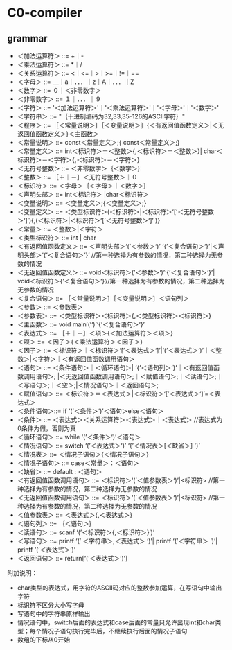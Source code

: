 # C0-compiler

## grammar


- ＜加法运算符＞ ::= +｜-
- ＜乘法运算符＞  ::= *｜/
- ＜关系运算符＞  ::=  <｜<=｜>｜>=｜!=｜==
- ＜字母＞   ::= ＿｜a｜．．．｜z｜A｜．．．｜Z
- ＜数字＞   ::= ０｜＜非零数字＞
- ＜非零数字＞  ::= １｜．．．｜９
- ＜字符＞    ::=  '＜加法运算符＞'｜'＜乘法运算符＞'｜'＜字母＞'｜'＜数字＞'
- ＜字符串＞   ::=  "｛十进制编码为32,33,35-126的ASCII字符｝"
- ＜程序＞    ::= ［＜常量说明＞］［＜变量说明＞］{＜有返回值函数定义＞|＜无返回值函数定义＞}＜主函数＞
- ＜常量说明＞ ::=  const＜常量定义＞;{ const＜常量定义＞;}
- ＜常量定义＞   ::=   int＜标识符＞＝＜整数＞{,＜标识符＞＝＜整数＞}| char＜标识符＞＝＜字符＞{,＜标识符＞＝＜字符＞}
- ＜无符号整数＞  ::= ＜非零数字＞｛＜数字＞｝
- ＜整数＞        ::= ［＋｜－］＜无符号整数＞｜０
- ＜标识符＞    ::=  ＜字母＞｛＜字母＞｜＜数字＞｝
- ＜声明头部＞   ::=  int＜标识符＞ |char＜标识符＞
- ＜变量说明＞  ::= ＜变量定义＞;{＜变量定义＞;}
- ＜变量定义＞  ::= ＜类型标识符＞(＜标识符＞|＜标识符＞‘[’＜无符号整数＞‘]’){,(＜标识符＞|＜标识符＞‘[’＜无符号整数＞‘]’ )}
- ＜常量＞   ::=  ＜整数＞|＜字符＞
- ＜类型标识符＞      ::=  int | char
- ＜有返回值函数定义＞  ::=  ＜声明头部＞‘(’＜参数＞‘)’ ‘{’＜复合语句＞‘}’|＜声明头部＞‘{’＜复合语句＞‘}’  //第一种选择为有参数的情况，第二种选择为无参数的情况
- ＜无返回值函数定义＞  ::= void＜标识符＞(’＜参数＞‘)’‘{’＜复合语句＞‘}’| void＜标识符＞{’＜复合语句＞‘}’//第一种选择为有参数的情况，第二种选择为无参数的情况
- ＜复合语句＞   ::=  ［＜常量说明＞］［＜变量说明＞］＜语句列＞
- ＜参数＞    ::= ＜参数表＞
- ＜参数表＞    ::=  ＜类型标识符＞＜标识符＞{,＜类型标识符＞＜标识符＞}
- ＜主函数＞    ::= void main‘(’‘)’‘{’＜复合语句＞‘}’
- ＜表达式＞    ::= ［＋｜－］＜项＞{＜加法运算符＞＜项＞}
- ＜项＞     ::= ＜因子＞{＜乘法运算符＞＜因子＞}
- ＜因子＞    ::= ＜标识符＞｜＜标识符＞‘[’＜表达式＞‘]’|‘(’＜表达式＞‘)’｜＜整数＞|＜字符＞｜＜有返回值函数调用语句＞         
- ＜语句＞    ::= ＜条件语句＞｜＜循环语句＞| ‘{’＜语句列＞‘}’｜＜有返回值函数调用语句＞; |＜无返回值函数调用语句＞;｜＜赋值语句＞;｜＜读语句＞;｜＜写语句＞;｜＜空＞;|＜情况语句＞｜＜返回语句＞;
- ＜赋值语句＞   ::=  ＜标识符＞＝＜表达式＞|＜标识符＞‘[’＜表达式＞‘]’=＜表达式＞
- ＜条件语句＞::= if ‘(’＜条件＞‘)’＜语句＞else＜语句＞
- ＜条件＞    ::=  ＜表达式＞＜关系运算符＞＜表达式＞｜＜表达式＞ //表达式为0条件为假，否则为真
- ＜循环语句＞   ::=  while ‘(’＜条件＞‘)’＜语句＞
- ＜情况语句＞  ::=  switch ‘(’＜表达式＞‘)’ ‘{’＜情况表＞[＜缺省＞] ‘}’
- ＜情况表＞   ::=  ＜情况子语句＞{＜情况子语句＞}
- ＜情况子语句＞  ::=  case＜常量＞：＜语句＞
- ＜缺省＞   ::=  default : ＜语句＞
- ＜有返回值函数调用语句＞ ::= ＜标识符＞‘(’＜值参数表＞‘)’|<标识符> //第一种选择为有参数的情况，第二种选择为无参数的情况
- ＜无返回值函数调用语句＞ ::= ＜标识符＞‘(’＜值参数表＞‘)’|<标识符> //第一种选择为有参数的情况，第二种选择为无参数的情况
- ＜值参数表＞   ::= ＜表达式＞{,＜表达式＞}
- ＜语句列＞   ::= ｛＜语句＞｝
- ＜读语句＞    ::=  scanf ‘(’＜标识符＞{,＜标识符＞}‘)’
- ＜写语句＞    ::= printf ‘(’ ＜字符串＞,＜表达式＞ ‘)’| printf ‘(’＜字符串＞ ‘)’| printf ‘(’＜表达式＞‘)’
- ＜返回语句＞   ::=  return[‘(’＜表达式＞‘)’]     

附加说明：
 - char类型的表达式，用字符的ASCII码对应的整数参加运算，在写语句中输出字符
 - 标识符不区分大小写字母
 - 写语句中的字符串原样输出 
 - 情况语句中，switch后面的表达式和case后面的常量只允许出现int和char类型；每个情况子语句执行完毕后，不继续执行后面的情况子语句 
 - 数组的下标从0开始
